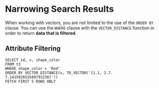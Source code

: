 # Narrowing Search Results

When working with vectors, you are not limited to the use of the ```ORDER BY``` clause. You can use the ```WHERE``` clause with the ```VECTOR_DISTANCE``` function in order to return **data that is filtered**.

## Attribute Filtering

```
SELECT id, v, shape_color
FROM t3
WHERE shape_color = 'Red'
ORDER BY VECTOR_DISTANCE(v, TO_VECTOR('[1.1, 2.7. 7.141592653589793238]'))
FETCH FIRST 5 ROWS ONLY
```